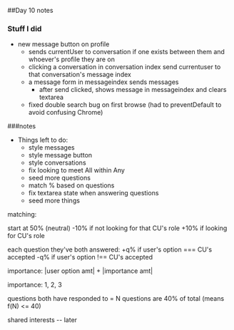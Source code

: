 ##Day 10 notes

### Stuff I did
+ new message button on profile
  - sends currentUser to conversation if one exists between them
  and whoever's profile they are on
  - clicking a conversation in conversation index send currentuser
  to that conversation's message index
  - a message form in messageindex sends messages
    + after send clicked, shows message in messageindex and clears textarea
  - fixed double search bug on first browse (had to preventDefault to avoid confusing Chrome)


###notes
+ Things left to do:
  - style messages
  - style message button
  - style conversations
  - fix looking to meet All within Any
  - seed more questions
  - match % based on questions
  - fix textarea state when answering questions
  - seed more things

matching:

start at 50% (neutral)
-10% if not looking for that CU's role
+10% if looking for CU's role

each question they've both answered:
  +q% if user's option === CU's accepted
  -q% if user's option !== CU's accepted

  importance: |user option amt| + |importance amt|

importance: 1, 2, 3

questions both have responded to = N
questions are 40% of total (means f(N) <= 40)


shared interests -- later
